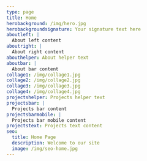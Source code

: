 ```yaml
---
type: page
title: Home
herobackground: /img/hero.jpg
herobackgroundsignature: Your signature text here
aboutleft: |
  About left content
aboutright: |
  About right content
abouthelper: About helper text
aboutbar: |
  About bar content
collage1: /img/collage1.jpg
collage2: /img/collage2.jpg
collage3: /img/collage3.jpg
collage4: /img/collage4.jpg
projectshelper: Projects helper text
projectsbar: |
  Projects bar content
projectsbarmobile: |
  Projects bar mobile content
projectstext: Projects text content
seo:
  title: Home Page
  description: Welcome to our site
  image: /img/seo-home.jpg
---
```

